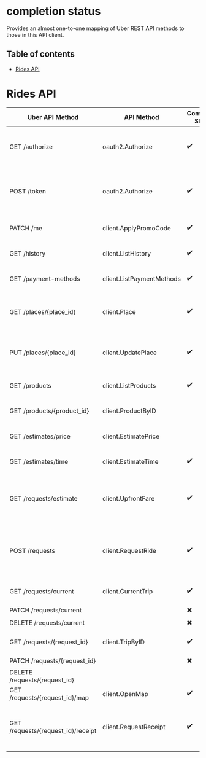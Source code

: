 # completion status
Provides an almost one-to-one mapping of Uber REST API methods to those in this API client.

## Table of contents
- [Rides API](#rides-api)
# Rides API
Uber API Method | API Method | Completion Status | Notes | Description
---|---|---|---|---
GET /authorize|oauth2.Authorize|✔️|Authentication|Allows you to redirect a user to the authorization URL for your application. See samples https://github.com/orijtech/uber/blob/1c064b69c7686b21ee5768468f39b900a2c1e8cb/cmd/uber/main.go#L111-L130 and https://github.com/orijtech/uber/blob/1c064b69c7686b21ee5768468f39b900a2c1e8cb/oauth2/oauth2.go#L209-L257 
POST /token|oauth2.Authorize|✔️|Authentication|The Login endpoint that allows you to authorize your application and get an access token using the authorization code or client credentials grant. See for example, see samples https://github.com/orijtech/uber/blob/1c064b69c7686b21ee5768468f39b900a2c1e8cb/cmd/uber/main.go#L111-L130 and https://github.com/orijtech/uber/blob/1c064b69c7686b21ee5768468f39b900a2c1e8cb/oauth2/oauth2.go#L209-L257 
PATCH /me|client.ApplyPromoCode|✔️||Allows you to apply a promocode to your account. See https://github.com/orijtech/uber/blob/1c064b69c7686b21ee5768468f39b900a2c1e8cb/example_test.go#L202-L214
GET /history|client.ListHistory|✔️||Retrieve the history of your trips. See https://github.com/orijtech/uber/blob/1c064b69c7686b21ee5768468f39b900a2c1e8cb/example_test.go#L45-L80
GET /payment-methods|client.ListPaymentMethods|✔️||Retrieves your payment methods. See https://github.com/orijtech/uber/blob/1c064b69c7686b21ee5768468f39b900a2c1e8cb/example_test.go#L26-L43
GET /places/{place_id}|client.Place|✔️||Retrieves either your HOME or WORK addresses, if set. See https://github.com/orijtech/uber/blob/1c064b69c7686b21ee5768468f39b900a2c1e8cb/example_test.go#L230-L242 and https://github.com/orijtech/uber/blob/1c064b69c7686b21ee5768468f39b900a2c1e8cb/example_test.go#L244-L256
PUT /places/{place_id}|client.UpdatePlace|✔️||Updates either your HOME or WORK addresses. See https://github.com/orijtech/uber/blob/1c064b69c7686b21ee5768468f39b900a2c1e8cb/example_test.go#L258-L273 and https://github.com/orijtech/uber/blob/1c064b69c7686b21ee5768468f39b900a2c1e8cb/example_test.go#L275-L290
GET /products|client.ListProducts|✔️||Allows you to get a list of products/car options at a location. See https://github.com/orijtech/uber/blob/1c064b69c7686b21ee5768468f39b900a2c1e8cb/example_test.go#L439-L456
GET /products/{product_id}|client.ProductByID|||Retrieves a product/car option by its ID. See https://github.com/orijtech/uber/blob/1c064b69c7686b21ee5768468f39b900a2c1e8cb/example_test.go#L458-L470
GET /estimates/price|client.EstimatePrice|||Returns an estimated price range for each product offered at a given location. See https://github.com/orijtech/uber/blob/1c064b69c7686b21ee5768468f39b900a2c1e8cb/example_test.go#L114-L148
GET /estimates/time|client.EstimateTime|✔️||Returns ETAs for all products currently available at a given location. See https://github.com/orijtech/uber/blob/1c064b69c7686b21ee5768468f39b900a2c1e8cb/example_test.go#L150-L186
GET /requests/estimate|client.UpfrontFare|✔️|Privileged scope, so needs an OAuth2.0 authorized client. This method is needed before you request a ride|Allows retrieve the upfront fare for all products currently available at a given location. See https://github.com/orijtech/uber/blob/1c064b69c7686b21ee5768468f39b900a2c1e8cb/example_test.go#L317-L343
POST /requests|client.RequestRide|✔️|Privileged scope, OAuth2.0 bearer token with the request scope. Requires you to pass in the FareID retrieved from client.UpfrontFare|See https://github.com/orijtech/uber/blob/1c064b69c7686b21ee5768468f39b900a2c1e8cb/example_test.go#L345-L368
GET /requests/current|client.CurrentTrip|✔️|Requires privileged scope all_trips to be set|Retrieve details of an ongoing trip
PATCH /requests/current||✖️|Unimplemented|Update an ongoing trip's destination
DELETE /requests/current||✖️|Unimplemented|Cancel the ongoing trip
GET /requests/{request_id}|client.TripByID|✔️|Requires privileged scope all_trips to be set|Retrieve the details of an ongoing or completed trip that was created by your app, by the trip's ID
PATCH /requests/{request_id}||✖️|Unimplemented|Update the ongoing request's destination using the Ride Request endpoint
DELETE /requests/{request_id}|||Unimplemented|Cancel the ongoing request on behalf of a rider
GET /requests/{request_id}/map|client.OpenMap|✔️||This method is only available after a trip has been accepted by a driver and is in the accepted state|Opens up the map for an trip, to give a visual representation of a request. See https://github.com/orijtech/uber/blob/1c064b69c7686b21ee5768468f39b900a2c1e8cb/example_test.go#L306-L315
GET /requests/{request_id}/receipt|client.RequestReceipt|✔️|A privileged scope, whose output is only available after the requests.receipt_ready webhook notification is sent|The trip receipt may be adjusted after the requests.receipt_ready webhook is sent as finalized receipts can be delayed. See https://github.com/orijtech/uber/blob/1c064b69c7686b21ee5768468f39b900a2c1e8cb/example_test.go#L216-L228

